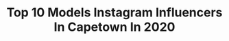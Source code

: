 ---
title: Top 10 Models Instagram Influencers In Capetown In 2020
description: >-
  Find top models Instagram influencers in Capetown in 2020. Most popular hashtags: #capetown #love #model #makeup.
platform: Instagram
profiles:
  - username: "oliver.sutton"
    fullname: >-
      Oliver Sutton
    location: "South Africa"
    followers: 4391
    engagement: 793
    commentsToLikes: 0.056209
    id: ck6toqt7ofl0c0j713akfrhu5
    verified: false
    hashtags: "#tanzania, #capetown, #corsica, #yoga"
  - username: "shaunchadsmit"
    fullname: >-
      Shaun Chad Smit
    location: "South Africa"
    followers: 16240
    engagement: 331
    commentsToLikes: 0.068065
    id: ck6tmhkx07v1k0j71w5qoesuf
    verified: false
    hashtags: "#malemodel, #florida, #bts, #girl"
  - username: "deetzblom"
    fullname: >-
      Dieter Blom
    location: "South Africa"
    followers: 9470
    engagement: 839
    commentsToLikes: 0.071197
    id: ck6tuzqp4jctj0j71j1mp2ymb
    verified: false
    hashtags: "#capetown, #portraitcentral, #sunrise, #december"
  - username: "amber_brits"
    fullname: >-
      A M B E R. BRITS.
    location: "South Africa"
    followers: 16410
    engagement: 324
    commentsToLikes: 0.075938
    id: ck5c26a7twmdj0i11124h90ib
    verified: false
    hashtags: "#sexy, #retro, #supportlocal, #vogue"
  - username: "lukaritsma"
    fullname: >-
      𝙻𝚞𝚔𝚊
    location: "South Africa"
    followers: 2342
    engagement: 1318
    commentsToLikes: 0.045761
    id: ck6tzqqegbak90j71vbwep0ox
    verified: false
    hashtags: "#fashionshoot, #exploreafrica, #summercolors, #wanderlust"
  - username: "magaramirezz"
    fullname: >-
      MARIA GABRIELA RAMIREZ 🦋
    location: "South Africa"
    followers: 6030
    engagement: 1249
    commentsToLikes: 0.086249
    id: ckap0qc7qrepz0i78yrvmaxt0
    verified: false
    hashtags: "#mumbai, #losangeles, #hamburg, #ny"
  - username: "audrey_lunda"
    fullname: >-
      MENS STYLE DESTINATION
    location: "South Africa"
    followers: 34483
    engagement: 1484
    commentsToLikes: 0.053699
    id: ck5caa309d0du0i11f2eppcjt
    verified: false
    hashtags: "#menscasualwear, #blackmen, #mycottonon, #classymen"
  - username: "michelle.b.sampaio"
    fullname: >-
      Michelle Sampaio
    location: "South Africa"
    followers: 10237
    engagement: 796
    commentsToLikes: 0.043892
    id: ck5hnxbgfojxa0i11spbww8lm
    verified: false
    hashtags: "#jewelry, #andratuttobene, #nomundo, #awakening"
  - username: "nataliepaulin_"
    fullname: >-
      Natalie Paulin
    location: "South Africa"
    followers: 5747
    engagement: 731
    commentsToLikes: 0.061194
    id: ck6ts1bi528hz0j71mp8om3og
    verified: false
    hashtags: "#goldenhour, #capetown, #zalando, #icecream"
  - username: "junetteva01"
    fullname: >-
      J U N E T T E  S Y S T E R ™🇿🇦
    location: "South Africa"
    followers: 27399
    engagement: 176
    commentsToLikes: 0.052616
    id: ck15qfbn42kgg0i19hxg7202z
    verified: false
    hashtags: "#loveyou, #knowyourworth, #girlsday, #morningroutine"
---
